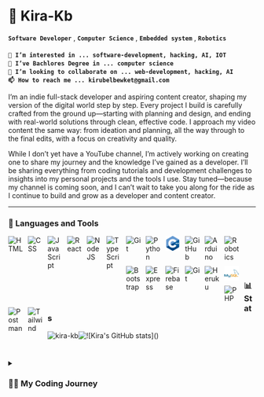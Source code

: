 # 👋 Kira-Kb

**`Software Developer`** , **`Computer Science`** , **`Embedded system`** , **`Robotics`**
<br/><br/>
**`👀 I’m interested in ... software-development, hacking, AI, IOT`**<br/>
**`🌱 I’ve Bachlores Degree in ... computer science`**<br/>
**`💞️ I’m looking to collaborate on ... web-development, hacking, AI`**<br/>
**`📫 How to reach me ... kirubelbewket@gmail.com`**<br/>

I’m an indie full-stack developer and aspiring content creator, shaping my version of the digital world step by step. Every project I build is carefully crafted from the ground up—starting with planning and design, and ending with real-world solutions through clean, effective code. I approach my video content the same way: from ideation and planning, all the way through to the final edits, with a focus on creativity and quality.

While I don’t yet have a YouTube channel, I’m actively working on creating one to share my journey and the knowledge I’ve gained as a developer. I’ll be sharing everything from coding tutorials and development challenges to insights into my personal projects and the tools I use. Stay tuned—because my channel is coming soon, and I can’t wait to take you along for the ride as I continue to build and grow as a developer and content creator.

<!--
   <p align="left">
      <a href="https://www.youtube.com/c/fknight?sub_confirmation=1">
         <img alt="youtube subscribers" title="Subscribe to my YouTube channel" src="https://custom-icon-badges.demolab.com/youtube/channel/subscribers/UC2WHjPDvbE6O328n17ZGcfg?color=%23E05D44&label=SUBSCRIBE&logo=video&logoColor=white&style=for-the-badge&labelColor=CE4630"/></a> 
      <a href="https://www.youtube.com/c/fknight">
         <img alt="youtube views" title="YouTube views" src="https://custom-icon-badges.demolab.com/youtube/channel/views/UC2WHjPDvbE6O328n17ZGcfg?color=%23E1AD0E&logo=eye&logoColor=white&style=for-the-badge&labelColor=C79600"/></a> 
      <a href="https://github.com/ForrestKnight?tab=followers">
         <img alt="followers" title="Follow me on Github" src="https://custom-icon-badges.demolab.com/github/followers/ForrestKnight?color=236ad3&labelColor=1155ba&style=for-the-badge&logo=person-add&label=Follow&logoColor=white"/></a>
      <a href="https://github.com/ForrestKnight?tab=repositories&sort=stargazers">
         <img alt="total stars" title="Total stars on GitHub" src="https://custom-icon-badges.demolab.com/github/stars/ForrestKnight?color=55960c&style=for-the-badge&labelColor=488207&logo=star"/></a>
   </p>
-->
---

### 🧰 Languages and Tools

<img align="left" alt="HTML" width="30px" style="padding-right:10px; padding-bottom:10px;" src="https://cdn.jsdelivr.net/gh/devicons/devicon/icons/html5/html5-plain.svg" />
<img align="left" alt="CSS" width="30px" style="padding-right:10px; padding-bottom:10px;" src="https://cdn.jsdelivr.net/gh/devicons/devicon/icons/css3/css3-plain.svg" />
<img align="left" alt="JavaScript" width="30px" style="padding-right:10px; padding-bottom:10px;" src="https://cdn.jsdelivr.net/gh/devicons/devicon/icons/javascript/javascript-plain.svg" />
<img align="left" alt="React" width="30px" style="padding-right:10px; padding-bottom:10px;" src="https://cdn.jsdelivr.net/gh/devicons/devicon/icons/react/react-original.svg" />
<img align="left" alt="NodeJS" width="30px" style="padding-right:10px; padding-bottom:10px;" src="https://cdn.jsdelivr.net/gh/devicons/devicon/icons/nodejs/nodejs-original.svg" />
<img align="left" alt="TypeScript" width="30px" style="padding-right:10px; padding-bottom:10px;" src="https://cdn.jsdelivr.net/gh/devicons/devicon/icons/typescript/typescript-plain.svg" />
<img align="left" alt="Git" width="30px" style="padding-right:10px; padding-bottom:10px;" src="https://cdn.jsdelivr.net/gh/devicons/devicon/icons/git/git-original.svg" />
<img align="left" alt="Python" width="30px" style="padding-right:10px; padding-bottom:10px;" src="https://cdn.jsdelivr.net/gh/devicons/devicon/icons/python/python-plain.svg" />
<img align="left" alt="C++" width="30px" style="padding-right:10px; padding-bottom:10px;" src="https://raw.githubusercontent.com/devicons/devicon/master/icons/cplusplus/cplusplus-original.svg" />
<img align="left" alt="GitHub" width="30px" style="padding-right:10px; padding-bottom:10px;" src="https://static-00.iconduck.com/assets.00/github-icon-512x512-bgdhvgjm.png" />
<img align="left" alt="Arduino" width="30px" style="padding-right:10px; padding-bottom:10px;" src="https://cdn.worldvectorlogo.com/logos/arduino-1.svg" />
<img align="left" alt="Robotics" width="30px" style="padding-right:10px; padding-bottom:10px;" src="https://cdn-icons-png.freepik.com/256/12775/12775607.png?semt=ais_hybrid" />

<img align="left" alt="Bootstrap" width="30px" style="padding-right:10px; padding-bottom:10px;" src="https://v5.getbootstrap.com/docs/5.0/assets/brand/bootstrap-logo-shadow.png" />
<img align="left" alt="Express" width="30px" style="padding-right:10px; padding-bottom:10px;" src="https://ajeetchaulagain.com/static/7cb4af597964b0911fe71cb2f8148d64/87351/express-js.png" />
<img align="left" alt="Firebase" width="30px" style="padding-right:10px; padding-bottom:10px;" src="https://www.vectorlogo.zone/logos/firebase/firebase-icon.svg" />
<img align="left" alt="Git" width="30px" style="padding-right:10px; padding-bottom:10px;" src="https://www.vectorlogo.zone/logos/git-scm/git-scm-icon.svg" />
<img align="left" alt="Heruku" width="30px" style="padding-right:10px; padding-bottom:10px;" src="https://www.vectorlogo.zone/logos/heroku/heroku-icon.svg" />
<img align="left" alt="Mysql" width="30px" style="padding-right:10px; padding-bottom:10px;" src="https://raw.githubusercontent.com/devicons/devicon/master/icons/mysql/mysql-original-wordmark.svg" />
<img align="left" alt="PHP" width="30px" style="padding-right:10px; padding-bottom:10px;" src="https://static-00.iconduck.com/assets.00/php-icon-2048x2048-jyo8hbbt.png" />
<img align="left" alt="Postman" width="30px" style="padding-right:10px; padding-bottom:10px;" src="https://www.vectorlogo.zone/logos/getpostman/getpostman-icon.svg" />
<img align="left" alt="Tailwind" width="30px" style="padding-right:10px; padding-bottom:10px;" src="https://www.vectorlogo.zone/logos/tailwindcss/tailwindcss-icon.svg" />
<br /><br /><br />


<!--[<img src="https://custom-icon-badges.demolab.com/badge/-Subscribe%20For%20More-red?style=for-the-badge&logo=video&logoColor=white"/>](https://www.youtube.com/c/fknight?sub_confirmation=1) -->

#

### 📊 Stats

<p align="left"><img align="left" src="https://github-readme-stats.vercel.app/api/top-langs?username=kira-kb&&show_icons=true&theme=gruvbox&layout=compact" alt="kira-kb" /></p>
<!--<p><img align="left" src="https://github-readme-stats.vercel.app/api/top-langs?username=kira-kb&show_icons=true&locale=en&layout=compact" alt="kira-kb" /></p> -->
![Kira's GitHub stats](<img align="left" src="https://github-readme-stats.vercel.app/api?username=kira-kb&show_icons=true&theme=gruvbox" />)

<!--![GitHub Streak](https://streak-stats.demolab.com?user=kira-kb&theme=gruvbox&border_radius=4.5) -->

#
<details>
 <summary><h3>👨‍💻 My Coding Journey</h3></summary>
   I started my coding journey as a curious learner, diving into everything I could about the world of programming—HTML, CSS, JavaScript, PHP, SQL, Node.js, React, C++, Arduino, Python, and more. Along the way, I grew fascinated with building both software and hardware projects, from web development to embedded systems, and everything in between. But for a while, my focus shifted to mastering the Model-View-Controller (MVC) architecture and refining my skills in building full-stack applications with technologies like React, React Native, Express, Django, and MongoDB.

As I developed these skills, I began to dream bigger—bigger than just coding for the sake of coding. My goal shifted to building something of my own. Something tangible. An app. A product. I’ve been working toward this vision for a while now, learning, experimenting, and refining my craft, but I’ve also realized that I’ve been holding back. The comfort of skills I already know is nice, but I’m ready to take things to the next level.

That’s why I’m now setting my sights on creating a YouTube channel to share my journey, document my growth, and hopefully inspire others along the way. I’m not just here to make videos—I’m here to build real products. I’m here to combine my knowledge of front-end, back-end, and embedded development to bring my own ideas to life. But to do that, I need to make some changes to how I approach my time and projects.

So, here’s my plan: I’ll be streamlining my YouTube content and committing more of my focus to building that dream product. I’ve got the skills, the drive, and the tools. All that’s left is to take action. By the end of 2023, I’ll be ready to release my first app, my first product. And trust me, I’m not just talking about it. I’m working on it now.

This is my next big leap. I'm ready to get uncomfortable again, to push past the easy path, and to create something real. The journey is only just beginning, and I’m coming for it—don’t wait up.

<!---



kira-kb/kira-kb is a ✨ special ✨ repository because its `README.md` (this file) appears on your GitHub profile.
You can click the Preview link to take a look at your changes.
--->
